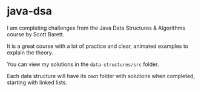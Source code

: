 # java-dsa

I am completing challenges from the Java Data Structures & Algorithms course by Scott Barett.

It is a great course with a lot of practice and clear, animated examples to explain the theory.

You can view my solutions in the `data-structures/src` folder.

Each data structure will have its own folder with solutions when completed, starting with linked lists.
